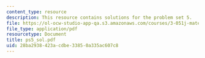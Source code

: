 ```yaml
---
content_type: resource
description: This resource contains solutions for the problem set 5.
file: https://ol-ocw-studio-app-qa.s3.amazonaws.com/courses/3-051j-materials-for-biomedical-applications-spring-2006/28ba2938423acdbe33850a335ac607c8_ps5_sol.pdf
file_type: application/pdf
resourcetype: Document
title: ps5_sol.pdf
uid: 28ba2938-423a-cdbe-3385-0a335ac607c8
---
```

